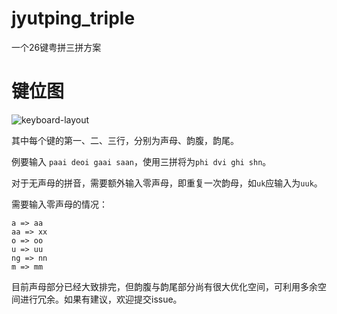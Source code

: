 # jyutping_triple
一个26键粤拼三拼方案

键位图
======
![keyboard-layout](https://raw.githubusercontent.com/CicholGricenchos/jyutping_triple/master/keyboard-layout.png)

其中每个键的第一、二、三行，分别为声母、韵腹，韵尾。

例要输入 `paai deoi gaai saan`，使用三拼将为`phi dvi ghi shn`。

对于无声母的拼音，需要额外输入零声母，即重复一次韵母，如`uk`应输入为`uuk`。

需要输入零声母的情况：
```
a => aa
aa => xx
o => oo
u => uu
ng => nn
m => mm
```

目前声母部分已经大致排完，但韵腹与韵尾部分尚有很大优化空间，可利用多余空间进行冗余。如果有建议，欢迎提交issue。

